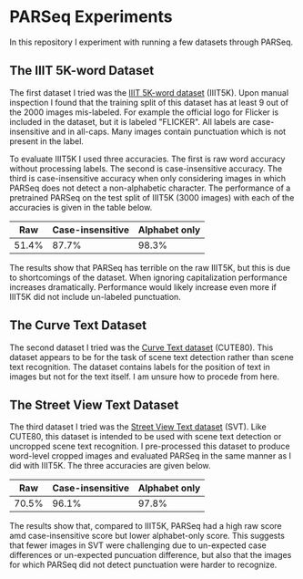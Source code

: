 # PARSeq Experiments
In this repository I experiment with running a few datasets through PARSeq.

## The IIIT 5K-word Dataset
The first dataset I tried was the [IIIT 5K-word dataset](https://cvit.iiit.ac.in/research/projects/cvit-projects/the-iiit-5k-word-dataset) \(IIIT5K\). Upon manual inspection I found that the training split of this dataset has at least 9 out of the 2000 images mis-labeled. For example the official logo for Flicker is included in the dataset, but it is labeled "FLICKER". All labels are case-insensitive and in all-caps. Many images contain punctuation which is not present in the label.

To evaluate IIIT5K I used three accuracies. The first is raw word accuracy without processing labels. The second is case-insensitive accuracy. The third is case-insensitive accuracy when only considering images in which PARSeq does not detect a non-alphabetic character. The performance of a pretrained PARSeq on the test split of IIIT5K \(3000 images\) with each of the accuracies is given in the table below.

|Raw  |Case-insensitive|Alphabet only|
|-----|----------------|-------------|
|51.4%|87.7%           |98.3%        |

The results show that PARSeq has terrible on the raw IIIT5K, but this is due to shortcomings of the dataset. When ignoring capitalization performance increases dramatically. Performance would likely increase even more if IIIT5K did not include un-labeled punctuation.

## The Curve Text Dataset
The second dataset I tried was the [Curve Text dataset](http://cs-chan.com/downloads_cute80_dataset.html) \(CUTE80\). This dataset appears to be for the task of scene text detection rather than scene text recognition. The dataset contains labels for the position of text in images but not for the text itself. I am unsure how to procede from here.

## The Street View Text Dataset
The third dataset I tried was the [Street View Text dataset](http://www.iapr-tc11.org/mediawiki/index.php/The_Street_View_Text_Dataset) \(SVT\). Like CUTE80, this dataset is intended to be used with scene text detection or uncropped scene text recognition. I pre-processed this dataset to produce word-level cropped images and evaluated PARSeq in the same manner as I did with IIIT5K. The three accuracies are given below.

|Raw  |Case-insensitive|Alphabet only|
|-----|----------------|-------------|
|70.5%|96.1%           |97.8%        |

The results show that, compared to IIIT5K, PARSeq had a high raw score amd case-insensitive score but lower alphabet-only score. This suggests that fewer images in SVT were challenging due to un-expected case differences or un-expected puncuation difference, but also that the images for which PARSeq did not detect punctuation were harder to recognize.
